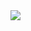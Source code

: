 <img src="https://img.shields.io/badge/Swift-F05138?style=flat-square&logo=Swift&logoColor=white"/>

